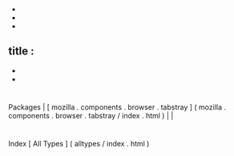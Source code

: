 -
-
-
title
:
-
-
-
#
#
#
Packages
|
[
mozilla
.
components
.
browser
.
tabstray
]
(
mozilla
.
components
.
browser
.
tabstray
/
index
.
html
)
|
|
#
#
#
Index
[
All
Types
]
(
alltypes
/
index
.
html
)
